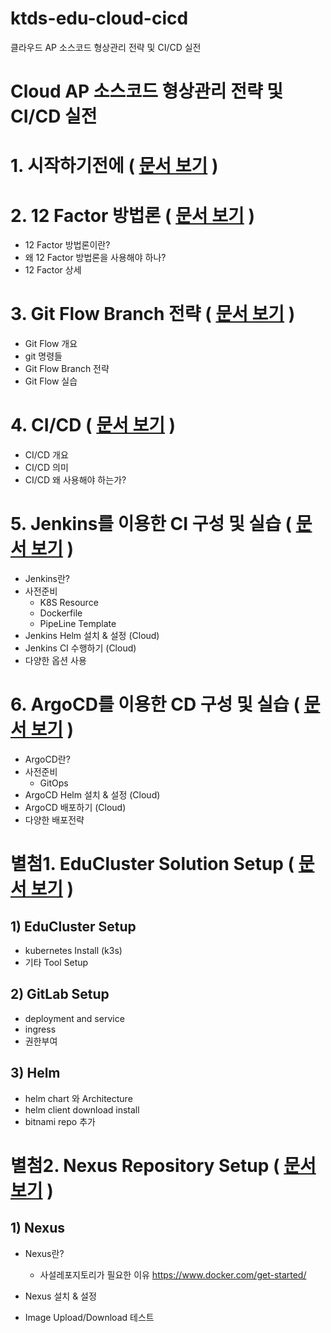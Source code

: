 # ktds-edu-cloud-cicd
클라우드 AP 소스코드 형상관리 전략 및 CI/CD 실전





# Cloud AP 소스코드 형상관리 전략 및 CI/CD 실전





# 1. 시작하기전에 ( [문서 보기](./beforebegin/beforebegin.md) )





# 2. 12 Factor 방법론 ( [문서 보기](./cloud-branch/12factors.md) )

- 12 Factor 방법론이란?
- 왜 12 Factor 방법론을 사용해야 하나?
- 12 Factor 상세



# 3. Git Flow Branch 전략 ( [문서 보기](./cloud-branch/gitflow-branch.md) )

- Git Flow 개요
- git 명령들
- Git Flow Branch 전략
- Git Flow 실습




# 4. CI/CD ( [문서 보기](./cicd/CICD.md) )

- CI/CD 개요
- CI/CD 의미
- CI/CD 왜 사용해야 하는가?





# 5. Jenkins를 이용한 CI 구성 및 실습 ( [문서 보기](./jenkins/jenkins.md) )
- Jenkins란?
- 사전준비
  - K8S Resource
  - Dockerfile
  - PipeLine Template
- Jenkins Helm 설치 & 설정 (Cloud)
- Jenkins CI 수행하기 (Cloud)
- 다양한 옵션 사용



# 6. ArgoCD를 이용한 CD 구성 및 실습 ( [문서 보기](./argocd/argocd.md) )
- ArgoCD란?
- 사전준비
  - GitOps
- ArgoCD Helm 설치 & 설정 (Cloud)
- ArgoCD 배포하기 (Cloud)
- 다양한 배포전략 





#  별첨1. EduCluster Solution Setup ( [문서 보기](./cluster-setup/cluster-setup.md) )

## 1) EduCluster Setup

- kubernetes Install (k3s)
- 기타 Tool Setup

## 2) GitLab Setup

- deployment and service
- ingress
- 권한부여

## 3) Helm

- helm chart 와 Architecture
- helm client download install
- bitnami repo 추가





#  별첨2. Nexus Repository Setup ( [문서 보기](./nexus/nexus.md) )

## 1) Nexus

- Nexus란?

  - 사설레포지토리가 필요한 이유
https://www.docker.com/get-started/
- Nexus 설치 & 설정

- Image Upload/Download 테스트

  
